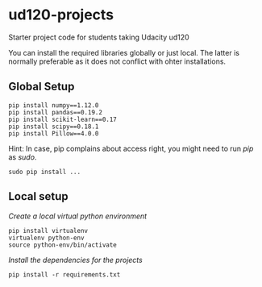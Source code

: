 ud120-projects
==============

Starter project code for students taking Udacity ud120

You can install the required libraries globally or just local. The latter is normally preferable as it does not conflict with ohter installations.

## Global Setup

    pip install numpy==1.12.0
    pip install pandas==0.19.2
    pip install scikit-learn==0.17
    pip install scipy==0.18.1
    pip install Pillow==4.0.0

Hint: In case, pip complains about access right, you might need to run _pip_ as _sudo_.

    sudo pip install ...

## Local setup

*Create a local virtual python environment*

    pip install virtualenv
    virtualenv python-env
    source python-env/bin/activate

*Install the dependencies for the projects*

    pip install -r requirements.txt

